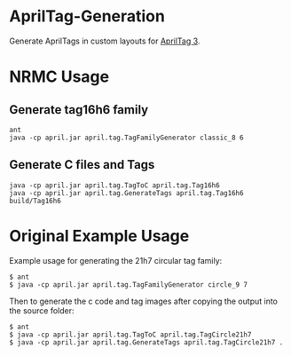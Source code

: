 AprilTag-Generation
===================

Generate AprilTags in custom layouts for [AprilTag 3](https://github.com/AprilRobotics/apriltag-generation).

# NRMC Usage
## Generate tag16h6 family
```
ant
java -cp april.jar april.tag.TagFamilyGenerator classic_8 6
```
## Generate C files and Tags
```
java -cp april.jar april.tag.TagToC april.tag.Tag16h6
java -cp april.jar april.tag.GenerateTags april.tag.Tag16h6 build/Tag16h6
```


# Original Example Usage
Example usage for generating the 21h7 circular tag family:
```
$ ant
$ java -cp april.jar april.tag.TagFamilyGenerator circle_9 7
```
Then to generate the c code and tag images after copying the output into the source folder:
```
$ ant
$ java -cp april.jar april.tag.TagToC april.tag.TagCircle21h7
$ java -cp april.jar april.tag.GenerateTags april.tag.TagCircle21h7 .
```
